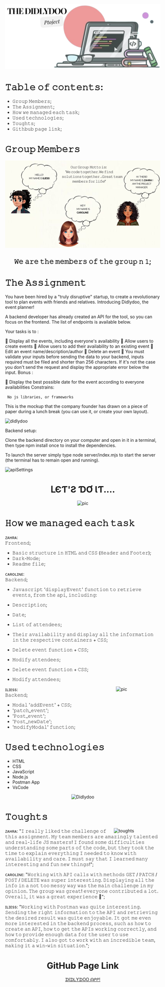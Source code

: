 
<div align="center"><img  alt="header" src="assets/images/header.png"></img></div>
  
# 𝚃𝚊𝚋𝚕𝚎 𝚘𝚏 𝚌𝚘𝚗𝚝𝚎𝚗𝚝𝚜:
* 𝙶𝚛𝚘𝚞𝚙 𝙼𝚎𝚖𝚋𝚎𝚛𝚜;
* 𝚃𝚑𝚎 𝙰𝚜𝚜𝚒𝚐𝚗𝚖𝚎𝚗𝚝;
* 𝙷𝚘𝚠 𝚠𝚎 𝚖𝚊𝚗𝚊𝚐𝚎𝚍 𝚎𝚊𝚌𝚑 𝚝𝚊𝚜𝚔;
* 𝚄𝚜𝚎𝚍 𝚝𝚎𝚌𝚑𝚗𝚘𝚕𝚘𝚐𝚒𝚎𝚜;
* 𝚃𝚘𝚞𝚐𝚑𝚝𝚜;
* 𝙶𝚒𝚝𝚑𝚋𝚞𝚋 𝚙𝚊𝚐𝚎 𝚕𝚒𝚗𝚔;

# 𝙶𝚛𝚘𝚞𝚙 𝙼𝚎𝚖𝚋𝚎𝚛𝚜

![groupMembers](<assets/images/groupmembers.png>)

<div align="center"> 
  
  ##  𝚆𝚎 𝚊𝚛𝚎 𝚝𝚑𝚎 𝚖𝚎𝚖𝚋𝚎𝚛𝚜 𝚘𝚏 𝚝𝚑𝚎 𝚐𝚛𝚘𝚞𝚙 𝚗 𝟷; 
  
</div>

# 𝚃𝚑𝚎 𝙰𝚜𝚜𝚒𝚐𝚗𝚖𝚎𝚗𝚝
You have been hired by a "truly disruptive" startup, to create a revolutionary tool to plan events with friends and relatives. Introducing Didlydoo, the event planner!

A backend developer has already created an API for the tool, so you can focus on the frontend. The list of endpoints is available below.

Your tasks is to :

🌱 Display all the events, including everyone's availability
🌱 Allow users to create events
🌱 Allow users to add their availability to an existing event
🌱 Edit an event name/description/author
🌱 Delete an event
🌱 You must validate your inputs before sending the data to your backend, inputs required must be filed and shorter than 256 characters. If it's not the case you don't send the request and display the appropriate error below the input.
Bonus :

🌼 Display the best possible date for the event according to everyone availabilities
Constrains:

``` No js libraries, or frameworks```

This is the mockup that the company founder has drawn on a piece of paper during a lunch break (you can use it, or create your own layout).

 <img width="30%" alt="didlydoo" src="assets/images/didlydoo.png"></img>

Backend setup:

Clone the backend directory on your computer and open in it in a terminal, then type npm install once to install the dependencies.

To launch the server simply type node server/index.mjs to start the server (the terminal has to remain open and running).

![apiSettings](assets/images/apiSettings.png)

<div align="center"> 
  
# ԼЄƬ'Ƨ ƊƠ ƖƬ....

<img width="45%"  alt="pic" src="assets/images/coding.gif"></img>
</div>

# 𝙷𝚘𝚠 𝚠𝚎 𝚖𝚊𝚗𝚊𝚐𝚎𝚍 𝚎𝚊𝚌𝚑 𝚝𝚊𝚜𝚔

ᴢᴀʜʀᴀ: <br>
𝙵𝚛𝚘𝚗𝚝𝚎𝚗𝚍;
  * 𝙱𝚊𝚜𝚒𝚌  𝚜𝚝𝚛𝚞𝚌𝚝𝚞𝚛𝚎 𝚒𝚗 𝙷𝚃𝙼𝙻 𝚊𝚗𝚍 𝙲𝚂𝚂 (𝙷𝚎𝚊𝚍𝚎𝚛 𝚊𝚗𝚍 𝙵𝚘𝚘𝚝𝚎𝚛);
  * 𝙳𝚊𝚛𝚔-𝙼𝚘𝚍𝚎;
  * 𝚁𝚎𝚊𝚍𝚖𝚎 𝚏𝚒𝚕𝚎;
    

ᴄᴀʀᴏʟɪɴᴇ: <br>
𝙱𝚊𝚌𝚔𝚎𝚗𝚍;
* 𝙹𝚊𝚟𝚊𝚜𝚌𝚛𝚒𝚙𝚝 '𝚍𝚒𝚜𝚙𝚕𝚊𝚢𝙴𝚟𝚎𝚗𝚝' 𝚏𝚞𝚗𝚌𝚝𝚒𝚘𝚗 𝚝𝚘 𝚛𝚎𝚝𝚛𝚒𝚎𝚟𝚎 𝚎𝚟𝚎𝚗𝚝𝚜, 𝚏𝚛𝚘𝚖 𝚝𝚑𝚎 𝚊𝚙𝚒, 𝚒𝚗𝚌𝚕𝚞𝚍𝚒𝚗𝚐:
* 𝙳𝚎𝚜𝚌𝚛𝚒𝚙𝚝𝚒𝚘𝚗;
* 𝙳𝚊𝚝𝚎;
* 𝙻𝚒𝚜𝚝 𝚘𝚏 𝚊𝚝𝚝𝚎𝚗𝚍𝚎𝚎𝚜;
* 𝚃𝚑𝚎𝚒𝚛 𝚊𝚟𝚊𝚒𝚕𝚊𝚋𝚒𝚕𝚒𝚝𝚢 𝚊𝚗𝚍 𝚍𝚒𝚜𝚙𝚕𝚊𝚢 𝚊𝚕𝚕 𝚝𝚑𝚎 𝚒𝚗𝚏𝚘𝚛𝚖𝚊𝚝𝚒𝚘𝚗 𝚒𝚗 𝚝𝚑𝚎 𝚛𝚎𝚜𝚙𝚎𝚌𝚝𝚒𝚟𝚎 𝚌𝚘𝚗𝚝𝚊𝚒𝚗𝚎𝚛𝚜 + 𝙲𝚂𝚂;
* 𝙳𝚎𝚕𝚎𝚝𝚎 𝚎𝚟𝚎𝚗𝚝 𝚏𝚞𝚗𝚌𝚝𝚒𝚘𝚗 + 𝙲𝚂𝚂;
* 𝙼𝚘𝚍𝚒𝚏𝚢 𝚊𝚝𝚝𝚎𝚗𝚍𝚎𝚎𝚜;
* 𝙳𝚎𝚕𝚎𝚝𝚎 𝚎𝚟𝚎𝚗𝚝 𝚏𝚞𝚗𝚌𝚝𝚒𝚘𝚗 + 𝙲𝚂𝚂;
* 𝙼𝚘𝚍𝚒𝚏𝚢 𝚊𝚝𝚝𝚎𝚗𝚍𝚎𝚎𝚜;
  
  <img align="right" width="30%" alt="pic" src="assets/images/programmer1.png"></img>

ɪʟɪᴇss: <br>
𝙱𝚊𝚌𝚔𝚎𝚗𝚍;
*  𝙼𝚘𝚍𝚊𝚕 '𝚊𝚍𝚍𝙴𝚟𝚎𝚗𝚝' + 𝙲𝚂𝚂;
* '𝚙𝚊𝚝𝚌𝚑_𝚎𝚟𝚎𝚗𝚝';
* '𝙿𝚘𝚜𝚝_𝚎𝚟𝚎𝚗𝚝';
* '𝙿𝚘𝚜𝚝_𝚗𝚎𝚠𝙳𝚊𝚝𝚎';
* '𝚖𝚘𝚍𝚒𝚏𝚢𝙼𝚘𝚍𝚊𝚕' 𝚏𝚞𝚗𝚌𝚝𝚒𝚘𝚗;

# 𝚄𝚜𝚎𝚍 𝚝𝚎𝚌𝚑𝚗𝚘𝚕𝚘𝚐𝚒𝚎𝚜
* HTML
* CSS
* JavaScript
* Node.js
* Postman App
* VsCode

  
<div align="center"> 

![Didlydoo](https://github-readme-stats.vercel.app/api/top-langs/?username=zaraana&hide=other&langs_count=10&layout=compact&exclude_repo=Didlydoo-App)

</div>

# 𝚃𝚘𝚞𝚐𝚑𝚝𝚜

<img align="right" width="30%" alt="toughts" src="assets/images/gif.gif"></img>

ᴢᴀʜʀᴀ: "𝙸 𝚛𝚎𝚊𝚕𝚕𝚢 𝚕𝚒𝚔𝚎𝚍 𝚝𝚑𝚎 𝚌𝚑𝚊𝚕𝚕𝚎𝚗𝚐𝚎 𝚘𝚏 𝚝𝚑𝚒𝚜 𝚊𝚜𝚜𝚒𝚐𝚗𝚖𝚎𝚗𝚝. 𝙼𝚢 𝚝𝚎𝚊𝚖 𝚖𝚎𝚖𝚋𝚎𝚛𝚜 𝚊𝚛𝚎 𝚊𝚖𝚊𝚣𝚒𝚗𝚐𝚕𝚢 𝚝𝚊𝚕𝚎𝚗𝚝𝚎𝚍 𝚊𝚗𝚍 𝚛𝚎𝚊𝚕-𝚕𝚒𝚏𝚎 𝙹𝚂 𝚖𝚊𝚜𝚝𝚎𝚛𝚜! 
𝙸 𝚏𝚘𝚞𝚗𝚍 𝚜𝚘𝚖𝚎 𝚍𝚒𝚏𝚏𝚒𝚌𝚞𝚕𝚝𝚒𝚎𝚜 𝚞𝚗𝚍𝚎𝚛𝚜𝚝𝚊𝚗𝚍𝚒𝚗𝚐 𝚜𝚘𝚖𝚎 𝚙𝚊𝚛𝚝𝚜 𝚘𝚏 𝚝𝚑𝚎 𝚌𝚘𝚍𝚎, 𝚋𝚞𝚝 𝚝𝚑𝚎𝚢 𝚝𝚘𝚘𝚔 𝚝𝚑𝚎 𝚝𝚒𝚖𝚎 𝚝𝚘 𝚎𝚡𝚙𝚕𝚊𝚒𝚗 𝚎𝚟𝚎𝚛𝚢𝚝𝚑𝚒𝚗𝚐 𝙸 𝚗𝚎𝚎𝚍𝚎𝚍 𝚝𝚘 𝚔𝚗𝚘𝚠 𝚠𝚒𝚝𝚑 𝚊𝚟𝚊𝚒𝚕𝚊𝚋𝚒𝚕𝚒𝚝𝚢 𝚊𝚗𝚍 𝚌𝚊𝚛𝚎. 
𝙸 𝚖𝚞𝚜𝚝 𝚜𝚊𝚢 𝚝𝚑𝚊𝚝 𝙸 𝚕𝚎𝚊𝚛𝚗𝚎𝚍 𝚖𝚊𝚗𝚢 𝚒𝚗𝚝𝚎𝚛𝚎𝚜𝚝𝚒𝚗𝚐 𝚊𝚗𝚍 𝚏𝚞𝚗 𝚗𝚎𝚠 𝚝𝚑𝚒𝚗𝚐𝚜!";

ᴄᴀʀᴏʟɪɴᴇ: "𝚆𝚘𝚛𝚔𝚒𝚗𝚐 𝚠𝚒𝚝𝚑 𝙰𝙿𝙸 𝚌𝚊𝚕𝚕𝚜 𝚠𝚒𝚝𝚑 𝚖𝚎𝚝𝚑𝚘𝚍𝚜 𝙶𝙴𝚃 / 𝙿𝙰𝚃𝙲𝙷 / 𝙿𝙾𝚂𝚃 / 𝙳𝙴𝙻𝙴𝚃𝙴 𝚠𝚊𝚜 𝚜𝚞𝚙𝚎𝚛 𝚒𝚗𝚝𝚎𝚛𝚎𝚜𝚝𝚒𝚗𝚐. 
𝙳𝚒𝚜𝚙𝚕𝚊𝚢𝚒𝚗𝚐 𝚊𝚕𝚕 𝚝𝚑𝚎 𝚒𝚗𝚏𝚘 𝚒𝚗 𝚊 𝚗𝚘𝚝 𝚝𝚘𝚘 𝚖𝚎𝚜𝚜𝚢 𝚠𝚊𝚢 𝚠𝚊𝚜 𝚝𝚑𝚎 𝚖𝚊𝚒𝚗 𝚌𝚑𝚊𝚕𝚕𝚎𝚗𝚐𝚎 𝚒𝚗 𝚖𝚢 𝚘𝚙𝚒𝚗𝚒𝚘𝚗. 
𝚃𝚑𝚎 𝚐𝚛𝚘𝚞𝚙 𝚠𝚊𝚜 𝚐𝚛𝚎𝚊𝚝! 𝚎𝚟𝚎𝚛𝚢𝚘𝚗𝚎 𝚌𝚘𝚗𝚝𝚛𝚒𝚋𝚞𝚝𝚎𝚍 𝚊 𝚕𝚘𝚝. 𝙾𝚟𝚎𝚛𝚊𝚕𝚕, 𝚒𝚝 𝚠𝚊𝚜 𝚊 𝚐𝚛𝚎𝚊𝚝 𝚎𝚡𝚙𝚎𝚛𝚒𝚎𝚗𝚌𝚎 🙂";

ɪʟɪᴇss: "𝚆𝚘𝚛𝚔𝚒𝚗𝚐 𝚠𝚒𝚝𝚑 𝙿𝚘𝚜𝚝𝚖𝚊𝚗 𝚠𝚊𝚜 𝚚𝚞𝚒𝚝𝚎 𝚒𝚗𝚝𝚎𝚛𝚎𝚜𝚝𝚒𝚗𝚐. 𝚂𝚎𝚗𝚍𝚒𝚗𝚐 𝚝𝚑𝚎 𝚛𝚒𝚐𝚑𝚝 𝚒𝚗𝚏𝚘𝚛𝚖𝚊𝚝𝚒𝚘𝚗 𝚝𝚘 𝚝𝚑𝚎 𝙰𝙿𝙸 𝚊𝚗𝚍 𝚛𝚎𝚝𝚛𝚒𝚎𝚟𝚒𝚗𝚐 𝚝𝚑𝚎 𝚍𝚎𝚜𝚒𝚛𝚎𝚍 𝚛𝚎𝚜𝚞𝚕𝚝 𝚠𝚊𝚜 𝚚𝚞𝚒𝚝𝚎 𝚎𝚗𝚓𝚘𝚢𝚊𝚋𝚕𝚎.
𝙸𝚝 𝚐𝚘𝚝 𝚖𝚎 𝚎𝚟𝚎𝚗 𝚖𝚘𝚛𝚎 𝚒𝚗𝚝𝚎𝚛𝚎𝚜𝚝𝚎𝚍 𝚒𝚗 𝚝𝚑𝚎 𝚋𝚊𝚌𝚔𝚎𝚗𝚍 𝚙𝚛𝚘𝚌𝚎𝚜𝚜, 𝚜𝚞𝚌𝚑 𝚊𝚜 𝚑𝚘𝚠 𝚝𝚘 𝚌𝚛𝚎𝚊𝚝𝚎 𝚊𝚗 𝙰𝙿𝙸, 𝚑𝚘𝚠 𝚝𝚘 𝚐𝚎𝚝 𝚝𝚑𝚎 𝙰𝙿𝙸𝚜 𝚠𝚘𝚛𝚔𝚒𝚗𝚐 𝚌𝚘𝚛𝚛𝚎𝚌𝚝𝚕𝚢, 
𝚊𝚗𝚍 𝚑𝚘𝚠 𝚝𝚘 𝚙𝚛𝚘𝚟𝚒𝚍𝚎 𝚎𝚗𝚘𝚞𝚐𝚑 𝚍𝚊𝚝𝚊 𝚏𝚘𝚛 𝚝𝚑𝚎 𝚞𝚜𝚎𝚛 𝚝𝚘 𝚞𝚜𝚎 𝚌𝚘𝚖𝚏𝚘𝚛𝚝𝚊𝚋𝚕𝚢. 𝙸 𝚊𝚕𝚜𝚘 𝚐𝚘𝚝 𝚝𝚘 𝚠𝚘𝚛𝚔 𝚠𝚒𝚝𝚑 𝚊𝚗 𝚒𝚗𝚌𝚛𝚎𝚍𝚒𝚋𝚕𝚎 𝚝𝚎𝚊𝚖, 𝚖𝚊𝚔𝚒𝚗𝚐 𝚒𝚝 𝚊 𝚠𝚒𝚗-𝚠𝚒𝚗 𝚜𝚒𝚝𝚞𝚊𝚝𝚒𝚘𝚗."; 

<div align="center">  
  
# GitHub Page Link
  
[ᗪIᗪᒪYᗪOO ᗩᑭᑭ!](https://zaraana.github.io/Didlydoo-App/)
